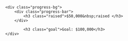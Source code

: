 	<div class="progress-bg">
    	<div class="progress-bar">
        	<h3 class="raised">$50,000&nbsp;raised </h3>
        </div>
        	
        	<h3 class="goal">Goal: $100,000</h3>
    </div>
